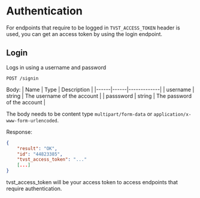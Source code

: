 # Authentication

For endpoints that require to be logged in `TVST_ACCESS_TOKEN` header is used, you can get an access token by using the login endpoint. 

## Login

Logs in using a username and password

```
POST /signin
```

Body:
| Name | Type | Description |
|------|------|-------------|
| username | string | The username of the account |
| passsword | string | The password of the account |

The body needs to be content type `multipart/form-data` or `application/x-www-form-urlencoded`.

Response:
```json
{
    "result": "OK",
    "id": "44823385",
    "tvst_access_token": "..."
    [...]
}
```

tvst_access_token will be your access token to access endpoints that require authentication.